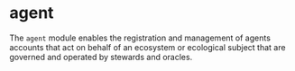 # agent

The `agent` module enables the registration and management of agents accounts that act on behalf of an ecosystem or ecological subject that are governed and operated by stewards and oracles.
